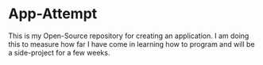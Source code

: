 # App-Attempt
This is my Open-Source repository for creating an application. I am doing this to measure how far I have come in learning how to program and will be a side-project for a few weeks.
